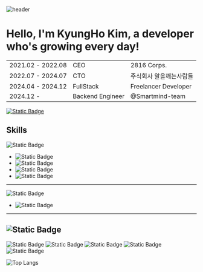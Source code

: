 ![header](https://capsule-render.vercel.app/api?type=venom&text=Hello,%I%27m%Jin-Doh!)

# Hello, I'm KyungHo Kim, a developer who's growing every day!

|     |     |     |
| --- | --- | --- |
| 2021.02 - 2022.08 | CEO | 2816 Corps. |
| 2022.07 - 2024.07 | CTO | 주식회사 알을깨는사람들 |
| 2024.04 - 2024.12 | FullStack | Freelancer Developer |
| 2024.12 -         | Backend Engineer | @Smartmind-team |

[![Static Badge](https://img.shields.io/badge/pypi-20232a.svg?style=for-the-badge&logo=pypi)](https://pypi.org/user/Jin-Doh/)

## Skills
![Static Badge](https://img.shields.io/badge/python-20232a.svg?style=for-the-badge&logo=python)
  - ![Static Badge](https://img.shields.io/badge/poetry-20232a.svg?style=for-the-badge&logo=poetry)
  - ![Static Badge](https://img.shields.io/badge/pytest-20232a.svg?style=for-the-badge&logo=pytest)
  - ![Static Badge](https://img.shields.io/badge/pytorch-20232a.svg?style=for-the-badge&logo=pytorch)
  - ![Static Badge](https://img.shields.io/badge/fastapi-20232a.svg?style=for-the-badge&logo=fastapi)
---
![Static Badge](https://img.shields.io/badge/dart-20232a.svg?style=for-the-badge&logo=dart&)
  - ![Static Badge](https://img.shields.io/badge/flutter-20232a.svg?style=for-the-badge&logo=flutter&)
---
![Static Badge](https://img.shields.io/badge/svelte-20232a.svg?style=for-the-badge&logo=svelte&)
---
![Static Badge](https://img.shields.io/badge/docker-20232a.svg?style=for-the-badge&logo=docker&)
![Static Badge](https://img.shields.io/badge/kubernetes-20232a.svg?style=for-the-badge&logo=kubernetes&)
![Static Badge](https://img.shields.io/badge/git-20232a.svg?style=for-the-badge&logo=git&)
![Static Badge](https://img.shields.io/badge/github-20232a.svg?style=for-the-badge&logo=github&)
![Static Badge](https://img.shields.io/badge/gitlab-20232a.svg?style=for-the-badge&logo=gitlab&)

![Top Langs](https://github-readme-stats.vercel.app/api/top-langs/?username=jin-doh&layout=compact)

<!--
**Jin-Doh/Jin-Doh** is a ✨ _special_ ✨ repository because its `README.md` (this file) appears on your GitHub profile.

Here are some ideas to get you started:

- 🔭 I’m currently working on ...
- 🌱 I’m currently learning ...
- 👯 I’m looking to collaborate on ...
- 🤔 I’m looking for help with ...
- 💬 Ask me about ...
- 📫 How to reach me: ...
- 😄 Pronouns: ...
- ⚡ Fun fact: ...
-->
